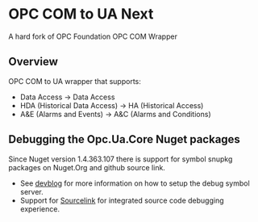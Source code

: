
# OPC COM to UA Next 
A hard fork of OPC Foundation OPC COM Wrapper

## Overview
OPC COM to UA wrapper that supports:
* Data Access -> Data Access
* HDA (Historical Data Access) -> HA (Historical Access)
* A&E (Alarms and Events) -> A&C (Alarms and Conditions)

## Debugging the Opc.Ua.Core Nuget packages

Since Nuget version 1.4.363.107 there is support for symbol snupkg packages on Nuget.Org and github source link. 

- See [devblog](https://devblogs.microsoft.com/nuget/improved-package-debugging-experience-with-the-nuget-org-symbol-server/) for more information on how to setup the debug symbol server.
- Support for [Sourcelink](https://docs.microsoft.com/en-us/dotnet/standard/library-guidance/sourcelink) for integrated source code debugging experience.
